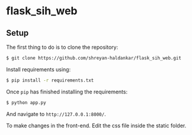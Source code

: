 # flask_sih_web




## Setup

The first thing to do is to clone the repository:

```sh
$ git clone https://github.com/shreyan-haldankar/flask_sih_web.git
```

Install requirements using:

```sh
$ pip install -r requirements.txt
```

Once `pip` has finished installing the requirements:
```sh      
$ python app.py
```
And navigate to `http://127.0.0.1:8000/`.


To make changes in the front-end.
Edit the css file inside the static folder.
